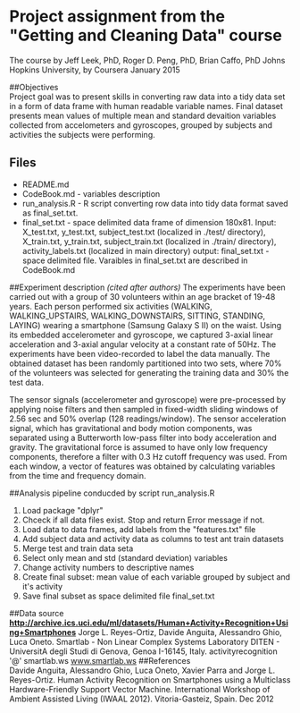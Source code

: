 # Project assignment from the "Getting and Cleaning Data" course
The course by Jeff Leek, PhD, Roger D. Peng, PhD, Brian Caffo, PhD
Johns Hopkins University, by Coursera
January 2015

##Objectives  
Project goal was to present skills in converting raw data into a tidy data set in a form of data frame with human readable variable names. 
Final dataset presents mean values of multiple mean and standard devaition variables collected from accelometers and gyroscopes, grouped by subjects and activities the subjects were performing.  
## Files
* README.md  
* CodeBook.md - variables description 
* run_analysis.R - R script converting row data into tidy data format saved as final_set.txt.  
* final_set.txt - space delimited data frame of dimension 180x81. Input: X_test.txt, y_test.txt, subject_test.txt (localized in ./test/ directory), X_train.txt, y_train.txt, subject_train.txt (localized in ./train/ directory), activity_labels.txt (localized in main directory)
output: final_set.txt - space delimited file. Varaibles in final_set.txt are described in CodeBook.md  

##Experiment description *(cited after authors)*
The experiments have been carried out with a group of 30 volunteers within an age bracket of 19-48 years. Each person performed six activities (WALKING, WALKING_UPSTAIRS, WALKING_DOWNSTAIRS, SITTING, STANDING, LAYING) wearing a smartphone (Samsung Galaxy S II) on the waist. Using its embedded accelerometer and gyroscope, we captured 3-axial linear acceleration and 3-axial angular velocity at a constant rate of 50Hz. The experiments have been video-recorded to label the data manually. The obtained dataset has been randomly partitioned into two sets, where 70% of the volunteers was selected for generating the training data and 30% the test data. 

The sensor signals (accelerometer and gyroscope) were pre-processed by applying noise filters and then sampled in fixed-width sliding windows of 2.56 sec and 50% overlap (128 readings/window). The sensor acceleration signal, which has gravitational and body motion components, was separated using a Butterworth low-pass filter into body acceleration and gravity. The gravitational force is assumed to have only low frequency components, therefore a filter with 0.3 Hz cutoff frequency was used. From each window, a vector of features was obtained by calculating variables from the time and frequency domain.

##Analysis pipeline conducded by script run_analysis.R
1. Load package "dplyr"
2. Chceck if all data files exist. Stop and return Error message if not.
3. Load data to data frames, add labels from the "features.txt" file
4. Add subject data and activity data as columns to test ant train datasets
5. Merge test and train data seta
6. Select only mean and std (standard deviation) variables
7. Change activity numbers to descriptive names
8. Create final subset: mean value of each variable grouped by subject and it's activity 
9. Save final subset as space delimited file final_set.txt

##Data source  
**http://archive.ics.uci.edu/ml/datasets/Human+Activity+Recognition+Using+Smartphones**
Jorge L. Reyes-Ortiz, Davide Anguita, Alessandro Ghio, Luca Oneto. 
Smartlab - Non Linear Complex Systems Laboratory 
DITEN - UniversitA  degli Studi di Genova, Genoa I-16145, Italy. 
activityrecognition '@' smartlab.ws 
www.smartlab.ws 
##References  
Davide Anguita, Alessandro Ghio, Luca Oneto, Xavier Parra and Jorge L. Reyes-Ortiz. Human Activity Recognition on Smartphones using a Multiclass Hardware-Friendly Support Vector Machine. International Workshop of Ambient Assisted Living (IWAAL 2012). Vitoria-Gasteiz, Spain. Dec 2012